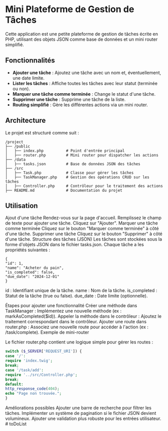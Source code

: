 # Mini Plateforme de Gestion de Tâches

Cette application est une petite plateforme de gestion de tâches écrite en PHP, utilisant des objets JSON comme base de données et un mini router simplifié.

## Fonctionnalités

- **Ajouter une tâche** : Ajoutez une tâche avec un nom et, éventuellement, une date limite.
- **Lister les tâches** : Affiche toutes les tâches avec leur statut (terminée ou non).
- **Marquer une tâche comme terminée** : Change le statut d'une tâche.
- **Supprimer une tâche** : Supprime une tâche de la liste.
- **Routing simplifié** : Gère les différentes actions via un mini router.

## Architecture

Le projet est structuré comme suit :
```
/project
├── /public
│   ├── index.php          # Point d'entrée principal
│   ├── router.php         # Mini router pour dispatcher les actions
├── /data
│   ├── tasks.json         # Base de données JSON des tâches
├── /src
│   ├── Task.php           # Classe pour gérer les tâches
│   ├── TaskManager.php    # Gestion des opérations CRUD sur les tâches
│   ├── Controller.php     # Contrôleur pour le traitement des actions
├── README.md              # Documentation du projet
```

## Utilisation

Ajout d'une tâche
Rendez-vous sur la page d'accueil.
Remplissez le champ de texte pour ajouter une tâche.
Cliquez sur "Ajouter".
Marquer une tâche comme terminée
Cliquez sur le bouton "Marquer comme terminée" à côté d'une tâche.
Supprimer une tâche
Cliquez sur le bouton "Supprimer" à côté d'une tâche.
Structure des tâches (JSON)
Les tâches sont stockées sous la forme d'objets JSON dans le fichier tasks.json. Chaque tâche a les propriétés suivantes :

```
{
"id": 1,
"name": "Acheter du pain",
"is_completed": false,
"due_date": "2024-12-01"
}
```

id : Identifiant unique de la tâche.
name : Nom de la tâche.
is_completed : Statut de la tâche (true ou false).
due_date : Date limite (optionnelle).

Étapes pour ajouter une fonctionnalité
Créer une méthode dans TaskManager : Implémentez une nouvelle méthode (ex : markAsCompleted($id)).
Appeler la méthode dans le contrôleur : Ajoutez le traitement correspondant dans le contrôleur.
Ajouter une route dans router.php : Associez une nouvelle route pour accéder à l'action (ex : /task/complete).
Exemple de mini-router

Le fichier router.php contient une logique simple pour gérer les routes :

```php
switch ($_SERVER['REQUEST_URI']) {
case '/':
require 'index.twig';
break;
case '/task/add':
require '../src/Controller.php';
break;
default:
http_response_code(404);
echo "Page non trouvée.";
}
```

Améliorations possibles
Ajouter une barre de recherche pour filtrer les tâches.
Implémenter un système de pagination si le fichier JSON devient volumineux.
Ajouter une validation plus robuste pour les entrées utilisateur.
#   t o D o L i s t  
 